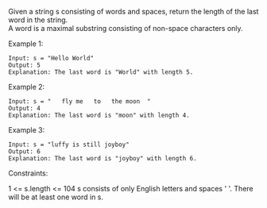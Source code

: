 Given a string s consisting of words and spaces, return the length of the last word in the string.  
A word is a maximal substring consisting of non-space characters only.  

Example 1:
```
Input: s = "Hello World"
Output: 5
Explanation: The last word is "World" with length 5.
```

Example 2:
```
Input: s = "   fly me   to   the moon  "
Output: 4
Explanation: The last word is "moon" with length 4.
```

Example 3:
```
Input: s = "luffy is still joyboy"
Output: 6
Explanation: The last word is "joyboy" with length 6.
 ```

Constraints:

1 <= s.length <= 104
s consists of only English letters and spaces ' '.
There will be at least one word in s.
